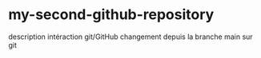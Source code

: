 # my-second-github-repository
description intéraction git/GitHub
changement depuis la branche main sur git